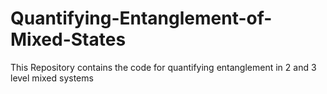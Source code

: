 # Quantifying-Entanglement-of-Mixed-States
This Repository contains the code for quantifying entanglement in 2 and  3 level mixed systems
